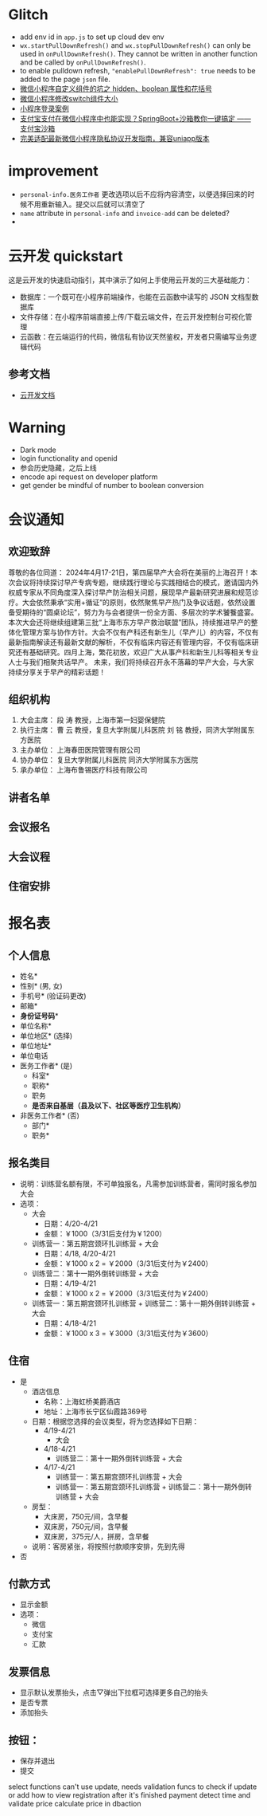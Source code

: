 # Glitch
- add env id in `app.js` to set up cloud dev env
- `wx.startPullDownRefresh()` and `wx.stopPullDownRefresh()` can only be used in `onPullDownRefresh()`. They cannot be written in another function and be called by `onPullDownRefresh()`.
- to enable pulldown refresh, `"enablePullDownRefresh": true` needs to be added to the page `json` file.
- [微信小程序自定义组件的坑之 hidden、boolean 属性和花括号](https://www.cnblogs.com/flipped/p/15640229.html)
- [微信小程序修改switch组件大小](https://juejin.cn/post/6844903609411305486)
- [小程序登录案例](https://www.jianshu.com/p/7414a543c622)
- [支付宝支付在微信小程序中也能实现？SpringBoot+沙箱教你一键搞定 —— 支付宝沙箱](https://www.bilibili.com/read/cv26705328/)
- [完美适配最新微信小程序隐私协议开发指南，兼容uniapp版本](https://zhuanlan.zhihu.com/p/652937327)

# improvement
- `personal-info.医务工作者` 更改选项以后不应将内容清空，以便选择回来的时候不用重新输入。提交以后就可以清空了 
- `name` attribute in `personal-info` and `invoice-add` can be deleted?
- 


# 云开发 quickstart

这是云开发的快速启动指引，其中演示了如何上手使用云开发的三大基础能力：

- 数据库：一个既可在小程序前端操作，也能在云函数中读写的 JSON 文档型数据库
- 文件存储：在小程序前端直接上传/下载云端文件，在云开发控制台可视化管理
- 云函数：在云端运行的代码，微信私有协议天然鉴权，开发者只需编写业务逻辑代码

## 参考文档

- [云开发文档](https://developers.weixin.qq.com/miniprogram/dev/wxcloud/basis/getting-started.html)

# Warning
- Dark mode
- login functionality and openid
- 参会历史隐藏，之后上线
- encode api request on developer platform
- get gender be mindful of number to boolean conversion 

# 会议通知
## 欢迎致辞
尊敬的各位同道：
2024年4月17-21日，第四届早产大会将在美丽的上海召开！本次会议将持续探讨早产专病专题，继续践行理论与实践相结合的模式，邀请国内外权威专家从不同角度深入探讨早产防治相关问题，展现早产最新研究进展和规范诊疗。大会依然秉承“实用+循证”的原则，依然聚焦早产热门及争议话题，依然设置备受期待的“圆桌论坛”，努力为与会者提供一份全方面、多层次的学术饕餮盛宴。
本次大会还将继续组建第三批“上海市东方早产救治联盟”团队，持续推进早产的整体化管理方案与协作方针。大会不仅有产科还有新生儿（早产儿）的内容，不仅有最新指南解读还有最新文献的解析，不仅有临床内容还有管理内容，不仅有临床研究还有基础研究。四月上海，繁花初放，欢迎广大从事产科和新生儿科等相关专业人士与我们相聚共话早产。
未来，我们将持续召开永不落幕的早产大会，与大家持续分享关于早产的精彩话题！

## 组织机构
1.	大会主席：	段  涛 教授，上海市第一妇婴保健院
2.	执行主席：	曹  云 教授，复旦大学附属儿科医院
          	  刘  铭 教授，同济大学附属东方医院
3.	主办单位：  上海春田医院管理有限公司
4.	协办单位：	复旦大学附属儿科医院 
          	  同济大学附属东方医院
5.	承办单位：	上海布鲁锡医疗科技有限公司

## 讲者名单
## 会议报名
## 大会议程

## 住宿安排





# 报名表
## 个人信息
- 姓名*
- 性别* (男, 女)
- 手机号* (验证码更改)
- 邮箱*
- **身份证号码***
- 单位名称*
- 单位地区* (选择)
- 单位地址*
- 单位电话
- 医务工作者* (是)
  - 科室*
  - 职称*
  - 职务
  - **是否来自基层（县及以下、社区等医疗卫生机构）**
- 非医务工作者* (否)
  - 部门*
  - 职务*
  
## 报名类目
- 说明：训练营名额有限，不可单独报名，凡需参加训练营者，需同时报名参加大会
- 选项：
  - 大会
    - 日期：4/20-4/21
    - 金额：￥1000（3/31后支付为￥1200）
  - 训练营一：第五期宫颈环扎训练营 + 大会
    - 日期：4/18, 4/20-4/21
    - 金额：￥1000 x 2 = ￥2000（3/31后支付为￥2400）
  - 训练营二：第十一期外倒转训练营 + 大会
    - 日期：4/19-4/21
    - 金额：￥1000 x 2 = ￥2000（3/31后支付为￥2400）
  - 训练营一：第五期宫颈环扎训练营 + 训练营二：第十一期外倒转训练营 + 大会
    - 日期：4/18-4/21
    - 金额：￥1000 x 3 = ￥3000（3/31后支付为￥3600）
  
## 住宿
- 是
  - 酒店信息
    - 名称：上海虹桥美爵酒店
    - 地址：上海市长宁区仙霞路369号
  - 日期：根据您选择的会议类型，将为您选择如下日期：
    - 4/19-4/21
      - 大会
    - 4/18-4/21
      - 训练营二：第十一期外倒转训练营 + 大会
    - 4/17-4/21
      - 训练营一：第五期宫颈环扎训练营 + 大会
      - 训练营一：第五期宫颈环扎训练营 + 训练营二：第十一期外倒转训练营 + 大会
  - 房型：
    - 大床房，750元/间，含早餐
    - 双床房，750元/间，含早餐
    - 双床房，375元/人，拼房，含早餐
  - 说明：客房紧张，将按照付款顺序安排，先到先得
- 否
## 付款方式
- 显示金额
- 选项：
  - 微信
  - 支付宝
  - 汇款
## 发票信息
- 显示默认发票抬头，点击▽弹出下拉框可选择更多自己的抬头
- 是否专票
- 添加抬头
## 按钮：
- 保存并退出
- 提交

select functions can't use update, needs validation funcs to check if update or add
how to view registration after it's finished
payment detect time and validate price
calculate price in dbaction